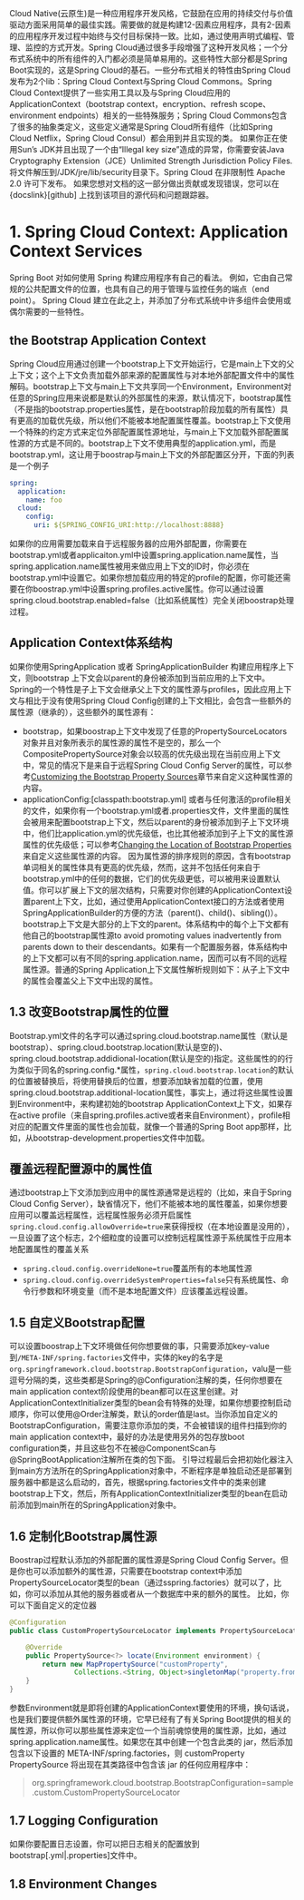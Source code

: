 Cloud Native(云原生)是一种应用程序开发风格，它鼓励在应用的持续交付与价值驱动方面采用简单的最佳实践。需要做的就是构建12-因素应用程序，具有2-因素的应用程序开发过程中始终与交付目标保持一致。比如，通过使用声明式编程、管理、监控的方式开发。Spring Cloud通过很多手段增强了这种开发风格；一个分布式系统中的所有组件的入门都必须是简单易用的。这些特性大部分都是Spring Boot实现的，这是Spring Cloud的基石。一些分布式相关的特性由Spring Cloud发布为2个lib：Spring Cloud Context与Spring Cloud Commons。Spring Cloud Context提供了一些实用工具以及与Spring Cloud应用的ApplicationContext（bootstrap context，encryption、refresh scope、environment endpoints）相关的一些特殊服务；Spring Cloud Commons包含了很多的抽象类定义，这些定义通常是Spring Cloud所有组件（比如Spring Cloud Netflix，Spring Cloud Consul）都会用到并且实现的类。
如果你正在使用Sun’s JDK并且出现了一个由“Illegal key size”造成的异常，你需要安装Java Cryptography Extension（JCE）Unlimited Strength Jurisdiction Policy Files. 将文件解压到/JDK/jre/lib/security目录下。Spring Cloud 在非限制性 Apache 2.0 许可下发布。 如果您想对文档的这一部分做出贡献或发现错误，您可以在 {docslink}[github] 上找到该项目的源代码和问题跟踪器。
# 1. Spring Cloud Context: Application Context Services
Spring Boot 对如何使用 Spring 构建应用程序有自己的看法。 例如，它由自己常规的公共配置文件的位置，也具有自己的用于管理与监控任务的端点（end point）。 Spring Cloud 建立在此之上，并添加了分布式系统中许多组件会使用或偶尔需要的一些特性。
## the Bootstrap Application Context
Spring Cloud应用通过创建一个bootstrap上下文开始运行，它是main上下文的父上下文；这个上下文负责加载外部来源的配置属性与对本地外部配置文件中的属性解码。bootstrap上下文与main上下文共享同一个Environment，Environment对任意的Spring应用来说都是默认的外部属性的来源，默认情况下，bootstrap属性（不是指的bootstrap.properties属性，是在bootstrap阶段加载的所有属性）具有更高的加载优先级，所以他们不能被本地配置属性覆盖。bootstrap上下文使用一个特殊的约定方式来定位外部配置属性源地址，与main上下文加载外部配置属性源的方式是不同的。bootstrap上下文不使用典型的application.yml，而是bootstrap.yml，这让用于boostrap与main上下文的外部配置区分开，下面的列表是一个例子
```yml
spring:
  application:
    name: foo
  cloud:
    config:
      uri: ${SPRING_CONFIG_URI:http://localhost:8888}
```
如果你的应用需要加载来自于远程服务器的应用外部配置，你需要在bootstrap.yml或者applicaiton.yml中设置spring.application.name属性，当spring.application.name属性被用来做应用上下文的ID时，你必须在bootstrap.yml中设置它。如果你想加载应用的特定的profile的配置，你可能还需要在你boostrap.yml中设置spring.profiles.active属性。你可以通过设置spring.cloud.bootstrap.enabled=false（比如系统属性）完全关闭boostrap处理过程。
## Application Context体系结构
如果你使用SpringApplication 或者 SpringApplicationBuilder 构建应用程序上下文，则bootstrap 上下文会以parent的身份被添加到当前应用的上下文中。 Spring的一个特性是子上下文会继承父上下文的属性源与profiles，因此应用上下文与相比于没有使用Spring Cloud Config创建的上下文相比，会包含一些额外的属性源（继承的），这些额外的属性源有：
- bootstrap，如果boostrap上下文中发现了任意的PropertySourceLocators对象并且对象所表示的属性源的属性不是空的，那么一个CompositePropertySource对象会以较高的优先级出现在当前应用上下文中，常见的情况下是来自于远程Spring Cloud Config Server的属性，可以参考[Customizing the Bootstrap Property Sources](https://docs.spring.io/spring-cloud-commons/docs/current/reference/html/index.html#customizing-bootstrap-property-sources)章节来自定义这种属性源的内容。
- applicationConfig:[classpath:bootstrap.yml] 或者与任何激活的profile相关的文件，如果你有一个bootstrap.yml或者.properties文件，文件里面的属性会被用来配置bootstrap上下文，然后以parent的身份被添加到子上下文环境中，他们比application.yml的优先级低，也比其他被添加到子上下文的属性源属性的优先级低；可以参考[Changing the Location of Bootstrap Properties](https://docs.spring.io/spring-cloud-commons/docs/current/reference/html/#customizing-bootstrap-properties)来自定义这些属性源的内容。
因为属性源的排序规则的原因，含有bootstrap单词相关的属性体具有更高的优先级，然而，这并不包括任何来自于bootstrap.yml中的任何的数据，它们的优先级更低，可以被用来设置默认值。你可以扩展上下文的层次结构，只需要对你创建的ApplicationContext设置parent上下文，比如，通过使用ApplicationContext接口的方法或者使用SpringApplicationBuilder的方便的方法（parent()、child()、sibling()）。bootstrap上下文是大部分的上下文的parent。体系结构中的每个上下文都有他自己的bootstrap属性源to avoid promoting values inadvertently from parents down to their descendants。如果有一个配置服务器，体系结构中的上下文都可以有不同的spring.application.name，因而可以有不同的远程属性源。普通的Spring Application上下文属性解析规则如下：从子上下文中的属性会覆盖父上下文中出现的属性。
## 1.3 改变Bootstrap属性的位置
Bootstrap.yml文件的名字可以通过spring.cloud.bootstrap.name属性（默认是bootstrap）、spring.cloud.bootstrap.location(默认是空的)、spring.cloud.bootstrap.addidional-location(默认是空的)指定。这些属性的的行为类似于同名的spring.config.*属性，`spring.cloud.bootstrap.location`的默认的位置被替换后，将使用替换后的位置，想要添加缺省加载的位置，使用spring.cloud.bootstrap.additional-location属性，事实上，通过将这些属性设置到Environment中，来构建初始的bootstrap ApplicationContext上下文，如果存在active profile（来自spring.profiles.active或者来自Environment），profile相对应的配置文件里面的属性也会加载，就像一个普通的Spring Boot app那样，比如，从bootstrap-development.properties文件中加载。
## 覆盖远程配置源中的属性值
通过bootstrap上下文添加到应用中的属性源通常是远程的（比如，来自于Spring Cloud Config Server），缺省情况下，他们不能被本地的属性覆盖，如果你想要应用可以覆盖远程属性，远程属性服务必须开启属性`spring.cloud.config.allowOverride=true`来获得授权（在本地设置是没用的），一旦设置了这个标志，2个细粒度的设置可以控制远程属性源于系统属性于应用本地配置属性的覆盖关系
- `spring.cloud.config.overrideNone=true`覆盖所有的本地属性源
- `spring.cloud.config.overrideSystemProperties=false`只有系统属性、命令行参数和环境变量（而不是本地配置文件）应该覆盖远程设置。
## 1.5 自定义Bootstrap配置
可以设置boostrap上下文环境做任何你想要做的事，只需要添加key-value到`/META-INF/spring.factories`文件中，实体的key的名字是`org.springframework.cloud.bootstrap.BootstrapConfiguration`，valu是一些逗号分隔的类，这些类都是Spring的@Configuration注解的类，任何你想要在main application context阶段使用的bean都可以在这里创建。对ApplicationContextInitializer类型的bean会有特殊的处理，如果你想要控制启动顺序，你可以使用@Order注解类，默认的order值是last。当你添加自定义的BootstrapConfiguration，需要注意你添加的类，不会被错误的组件扫描到你的main application context中，最好的办法是使用另外的包存放boot configuration类，并且这些包不在被@ComponentScan与@SpringBootApplication注解所在类的包下面。
引导过程最后会把初始化器注入到main方方法所在的SpringApplication对象中，不断程序是单独启动还是部署到服务器中都是这么启动的，首先，根据spring.factories文件中的类来创建bootstrap上下文，然后，所有ApplicationContextInitializer类型的bean在启动前添加到main所在的SpringApplication对象中。
## 1.6 定制化Bootstrap属性源
Boostrap过程默认添加的外部配置的属性源是Spring Cloud Config Server。但是你也可以添加额外的属性源，只需要在bootstrap context中添加PropertySourceLocator类型的bean（通过sspring.factories）就可以了，比如，你可以添加从其他的服务器或者从一个数据库中来的额外的属性。
比如，你可以下面自定义的定位器
```java
@Configuration
public class CustomPropertySourceLocator implements PropertySourceLocator {

    @Override
    public PropertySource<?> locate(Environment environment) {
        return new MapPropertySource("customProperty",
                Collections.<String, Object>singletonMap("property.from.sample.custom.source", "worked as intended"));
    }
}
```
参数Environment就是即将创建的ApplicationContext要使用的环境，换句话说，也是我们要提供额外属性源的环境，它早已经有了有关Spring Boot提供的相关的属性源，所以你可以那些属性源来定位一个当前魂惊使用的属性源，比如，通过spring.application.name属性。如果您在其中创建一个包含此类的 jar，然后添加包含以下设置的 META-INF/spring.factories，则 customProperty PropertySource 将出现在其类路径中包含该 jar 的任何应用程序中：
>org.springframework.cloud.bootstrap.BootstrapConfiguration=sample.custom.CustomPropertySourceLocator

## 1.7 Logging Configuration
如果你要配置日志设置，你可以把日志相关的配置放到bootstrap[.yml|.properties]文件中。
## 1.8 Environment Changes
